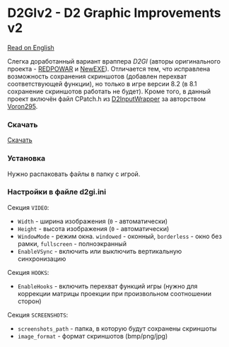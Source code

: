 # D2GIv2 - D2 Graphic Improvements v2

[Read on English](README-EN.md)

Слегка доработанный вариант враппера *D2GI* (авторы оригинального проекта - [REDPOWAR](https://github.com/REDPOWAR) и [NewEXE](https://github.com/NewEXE)). Отличается тем, что исправлена возможность сохранения скриншотов (добавлен перехват соответствующей функции), но только в игре версии 8.2 (в 8.1 сохранение скриншотов работать не будет). Кроме того, в данный проект включён файл CPatch.h из [D2InputWrapper](https://github.com/Voron295/rignroll-dinput-wrapper) за авторством [Voron295](https://github.com/Voron295).  

### Скачать  

[Скачать](https://github.com/aleko2144/D2GI_v2/releases)  

### Установка  

Нужно распаковать файлы в папку с игрой.

### Настройки в файле d2gi.ini  
 
Секция `VIDEO`:  
* `Width` - ширина изображения (`0` - автоматически)  
* `Height` - высота изображения (`0` - автоматически)  
* `WindowMode` - режим окна. `windowed` - оконный, `borderless` - окно без рамки, `fullscreen` - полноэкранный  
* `EnableVSync` - включить или выключить вертикальную синхронизацию  

Секция `HOOKS`:  
* `EnableHooks` - включить перехват функций игры (нужно для коррекции матрицы проекции при произвольном соотношении сторон)

Секция `SCREENSHOTS`: 
* `screenshots_path` - папка, в которую будут сохранены скриншоты
* `image_format` - формат скриншотов (bmp/png/jpg)
